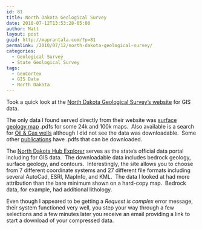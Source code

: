 ```yaml
---
id: 81
title: North Dakota Geological Survey
date: 2010-07-12T13:53:28-05:00
author: Matt
layout: post
guid: http://maprantala.com/?p=81
permalink: /2010/07/12/north-dakota-geological-survey/
categories:
  - Geological Survey
  - State Geological Survey
tags:
  - GeoCortex
  - GIS Data
  - North Dakota
---
```

Took a quick look at the [North Dakota Geological Survey&#8217;s website](https://www.dmr.nd.gov/ndgs/) for GIS data.

The only data I found served directly from their website was [surface geology map](https://www.dmr.nd.gov/ndgs/surfacegeo/surfacemapsnew.asp) .pdfs for some 24k and 100k maps.  Also available is a search for [Oil & Gas wells](https://www.dmr.nd.gov/oilgas/findwellsvw.asp) although I did not see the data was downloadable.  Some other [publications](https://www.dmr.nd.gov/ndgs/Publication_List/contentsnew.asp) have .pdfs that can be downloaded.

The [North Dakota Hub Explorer](http://web.apps.state.nd.us/imf/sites/hubexplorer/jsp/index.jsp) serves as the state&#8217;s official data portal including for GIS data.  The downloadable data includes bedrock geology, surface geology, and contours.  Interestingly, the site allows you to choose from 7 different coordinate systems and 27 different file formats including several AutoCad, ESRI, MapInfo, and KML.  The data I looked at had more attribution than the bare minimum shown on a hard-copy map.  Bedrock data, for example, had additional lithology.

Even though I appeared to be getting a _Request is complex_ error message, their system functioned very well, you step your way through a few selections and a few minutes later you receive an email providing a link to start a download of your compressed data.